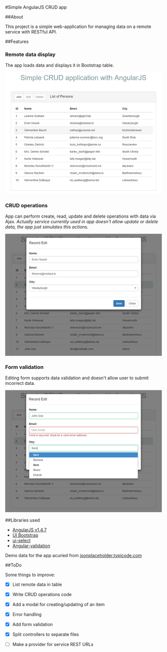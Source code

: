 #Simple AngularJS CRUD app

##About

This project is a simple web-application for managing data on a remote service with RESTful API.

##Features

### Remote data display

The app loads data and displays it in Bootstrap table.

![application look](docs/images/list.png)

### CRUD operations

App can perform create, read, update and delete operations with data via Ajax. *Actually service currently used in app doesn't allow update or delete data, the app just simulates this actions.*

![edit record](docs/images/edit.png)

### Form validation

Editing form supports data validation and doesn't allow user to submit incorrect data.

![form validation](docs/images/validation.png)

##Libraries used

- [AngularJS v1.4.7](https://angularjs.org/)
- [UI Bootstrap](https://angular-ui.github.io/bootstrap/)
- [ui-select](https://github.com/angular-ui/ui-select)
- [Angular-validation](https://github.com/ghiscoding/angular-validation)

Demo data for the app acuried from [jsonplaceholder.typicode.com](http://jsonplaceholder.typicode.com/)

##ToDo

Some things to improve:

- [x] List remote data in table
- [x] Write CRUD operations code
- [x] Add a modal for creating/updating of an item
- [x] Error handling
- [x] Add form validation
- [x] Split controllers to separate files
- [ ] Make a provider for service REST URLs

